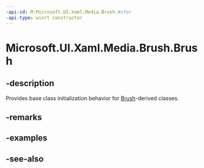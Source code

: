 ```yaml
---
-api-id: M:Microsoft.UI.Xaml.Media.Brush.#ctor
-api-type: winrt constructor
---
```


<!-- Method syntax
protected Brush()
-->

# Microsoft.UI.Xaml.Media.Brush.Brush

## -description
Provides base class initialization behavior for [Brush](brush.md)-derived classes.

## -remarks

## -examples

## -see-also
